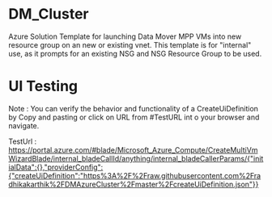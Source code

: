 # DM_Cluster

Azure Solution Template for launching Data Mover MPP VMs into new resource group on an new or existing vnet. This template is for "internal" use, as it prompts for an existing NSG and NSG Resource Group to be used.

# UI Testing

Note : You can verify the behavior and functionality of a CreateUiDefinition by Copy and pasting or click on URL from #TestURL int o your browser and navigate.

TestUrl : https://portal.azure.com/#blade/Microsoft_Azure_Compute/CreateMultiVmWizardBlade/internal_bladeCallId/anything/internal_bladeCallerParams/{"initialData":{},"providerConfig":{"createUiDefinition":"https%3A%2F%2Fraw.githubusercontent.com%2Fradhikakarthik%2FDMAzureCluster%2Fmaster%2FcreateUiDefinition.json"}}

